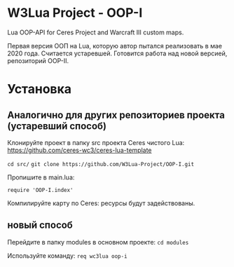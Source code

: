 # W3Lua Project - OOP-I
Lua OOP-API for Ceres Project and Warcraft III custom maps.

Первая версия ООП на Lua, которую автор пытался реализовать в мае 2020 года. Считается устаревшей. Готовится работа над новой версией, репозиторий OOP-II.

# Установка

## Аналогично для других репозиториев проекта (устаревший способ)

Клонируйте проект в папку src проекта Ceres чистого Lua: https://github.com/ceres-wc3/ceres-lua-template

`cd src/`
`git clone https://github.com/W3Lua-Project/OOP-I.git`

Пропишите в main.lua:

`require 'OOP-I.index'`

Компилируйте карту по Ceres: ресурсы будут задействованы.

## новый способ

Перейдите в папку modules в основном проекте: `cd modules`

Используйте команду: `req wc3lua oop-i`